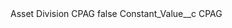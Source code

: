 <?xml version="1.0" encoding="UTF-8"?>
<CustomMetadata xmlns="http://soap.sforce.com/2006/04/metadata" xmlns:xsi="http://www.w3.org/2001/XMLSchema-instance" xmlns:xsd="http://www.w3.org/2001/XMLSchema">
    <label>Asset Division CPAG</label>
    <protected>false</protected>
    <values>
        <field>Constant_Value__c</field>
        <value xsi:type="xsd:string">CPAG</value>
    </values>
</CustomMetadata>
